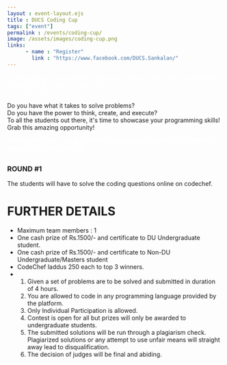 ```yaml
---
layout : event-layout.ejs
title : DUCS Coding Cup
tags: ["event"]
permalink : /events/coding-cup/
image: /assets/images/coding-cup.png
links: 
      - name : "Register" 
        link : "https://www.facebook.com/DUCS.Sankalan/"
---
```


<I style = "color:white">
“If debugging is the process of removing software bugs, then programming must be the process of putting them in.<br>
- Edsger Dijkstra"</I>

Do you have what it takes to solve problems?\
Do you have the power to think, create, and execute?\
To all the students out there, it's time to showcase your programming skills!\
Grab this amazing opportunity!

<b style = "color:white">Participate in the coding contest to win exciting Cash Prizes, CodeChef laddus and Certificates! 💰</b>

### ROUND #1
The students will have to solve the coding questions online on codechef.

# FURTHER DETAILS
* Maximum team members : 1
* One cash prize of Rs.1500/- and certificate to DU Undergraduate student.
* One cash prize of Rs.1500/- and certificate to Non-DU Undergraduate/Masters student
* CodeChef laddus 250 each to top 3 winners.
* <b style = "color:white">Rules Follow :</b>
    1. Given a set of problems are to be solved and submitted in duration of 4 hours.
    2. You are allowed to code in any programming language provided by the platform.
    3. Only Individual Participation is allowed.
    4. Contest is open for all but prizes will only be awarded to undergraduate students.
    5. The submitted solutions will be run through a plagiarism check. Plagiarized solutions or any attempt to use unfair    means will straight away lead to disqualification.
    6. The decision of judges will be final and abiding.
